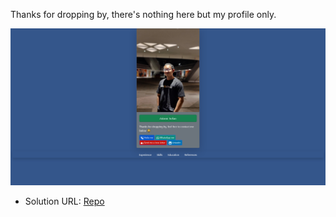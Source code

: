 Thanks for dropping by, there's nothing here but my profile only.

![Screenshot](/images/screenshot.png?raw=true "Screenshot")

- Solution URL: [Repo](https://github.com/zulamirsofian/Profile-Card-Component)
